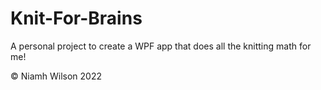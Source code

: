 # Knit-For-Brains
A personal project to create a WPF app that does all the knitting math for me!


© Niamh Wilson 2022
